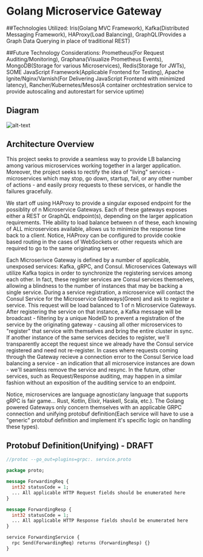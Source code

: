 # Golang Microservice Gateway

##Technologies Utilized: Iris(Golang MVC Framework), Kafka(Distributed Messaging Framework), HAProxy(Load Balancing), GraphQL(Provides a Graph Data Querying in place of traditional REST)

##Future Technology Considerations: Prometheus(For Request Auditing/Monitoring), Graphana(Visualize Prometheus Events), MongoDB(Storage for various Microservices), Redis(Storage for JWTs), SOME JavaScript Framework(Applicable Frontend for Testing), Apache Ignite/Nginx/Varnish(For Delivering JavaScript Frontend with minimized latency), Rancher/Kubernetes/Mesos(A container orchtestration service to provide autoscaling and autorestart for service uptime)

## Diagram

![alt-text][diagram]

[diagram]: https://i.imgur.com/tkXxTqo.png "Architecture Daigram"

## Architecture Overview
This project seeks to provide a seamless way to provide LB balancing among various microservices working together in a larger application. Moreover, the project seeks to rectify the idea of "living" services - microservices which may stop, go down, startup, fail, or any other number of actions - and easily proxy requests to these services, or handle the failures gracefully.

We start off using HAProxy to provide a singular exposed endpoint for the possiblity of n Microservice Gateways. Each of these gateways exposes either a REST or GraphQL endpoint(s), depending on the larger application requirements. THe ability to load balance between n of these, each knowing of ALL microservices available, allows us to minimize the response time back to a client. Notice, HAProxy can be configured to provide cookie based routing in the cases of WebSockets or other requests which are required to go to the same originating server.

Each Microserivce Gateway is defined by a number of applicable, unexposed services: Kafka, gRPC, and Consul. Microservices Gateways will utilize Kafka topics in order to synchronize the registering services among each other. In fact, these register services are Consul services themselves, allowing a blindness to the number of instances that may be backing a single service. During a service registration, a microservice will contact the Consul Service for the Microservice Gateways(Green) and ask to register a service. This request will be load balanced to 1 of n Microservice Gateways. After registering the service on that instance, a Kafka message will be broadcast - filtering by a unique NodeID to prevent a registration of the service by the originating gateway - causing all other microservices to "register" that service with themselves and bring the entire cluster in sync. If another instance of the same services decides to register, we'll transparently accept the request since we already have the Consul service registered and need not re-register. In cases where requests coming through the Gateway recieve a connection error to the Consul Service load balancing a service - an indication that all microservice instances are down - we'll seamless remove the service and resync. In the future, other services, such as Request/Response auditing, may happen in a similar fashion without an exposition of the auditing service to an endpoint. 

Notice, microservices are language agnostic(any language that supports gRPC is fair game... Rust, Kotlin, Elixir, Haskell, Scala, etc.). The Golang powered Gateways only concern themselves with an applicable GRPC connection and unifying protobuf definition(Each service will have to use a "generic" protobuf definition and implement it's specific logic on handling these types).

## Protobuf Definition(Unifying) - DRAFT
```proto
//protoc --go_out=plugins=grpc:. service.proto

package proto;

message ForwardingReq {
  int32 statusCode = 1;
  ... All applicable HTTP Request fields should be enumerated here
}

message ForwardingResp {
  int32 statusCode = 1;
  ... All applicable HTTP Response fields should be enumerated here
}

service ForwardingService {
  rpc Send(ForwardingReq) returns (ForwardingResp) {}
}
```
